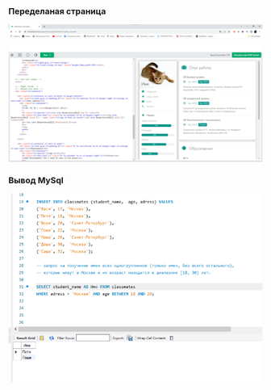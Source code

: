 ### Переделаная страница 
![Ввод имени](img/1.png)
### Вывод MySql
![Результат в консоли](img/2.png)
